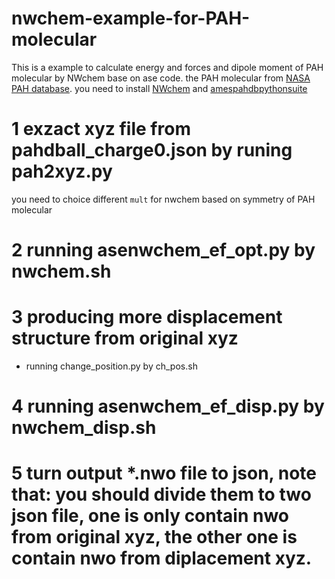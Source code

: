 # nwchem-example-for-PAH-molecular
This is a example to calculate energy and forces and dipole moment of PAH molecular by NWchem base on ase code. the PAH molecular from [NASA PAH database](https://www.astrochemistry.org/pahdb/).
you need to install [NWchem](https://nwchemgit.github.io/Download.html?h=install) and [amespahdbpythonsuite](https://github.com/PAHdb/AmesPAHdbPythonSuite) 

# 1 exzact xyz file from pahdball_charge0.json by runing pah2xyz.py  
you need to choice different `mult` for nwchem based on symmetry of PAH molecular
# 2 running asenwchem_ef_opt.py by nwchem.sh 
# 3 producing more displacement structure from original xyz
- running change_position.py by ch_pos.sh
# 4 running asenwchem_ef_disp.py by nwchem_disp.sh
# 5 turn output *.nwo file to json, note that: you should divide them to two json file, one is only contain nwo from original xyz, the other one is contain nwo from diplacement xyz. 

